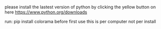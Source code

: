 please install the lastest version of python by clicking the yellow button on here https://www.python.org/downloads

run:
pip install colorama
before first use this is per computer not per install

